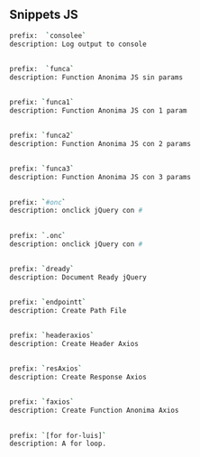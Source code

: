 ## Snippets JS

```sh
prefix:  `consolee`
description: Log output to console
```
##

```sh
prefix:  `funca`
description: Function Anonima JS sin params
```
##


```sh
prefix: `funca1`
description: Function Anonima JS con 1 param
```
##


```sh
prefix: `funca2`
description: Function Anonima JS con 2 params
```
##


```sh
prefix: `funca3`
description: Function Anonima JS con 3 params
```
##


```sh
prefix: `#onc`
description: onclick jQuery con #
```
##


```sh
prefix: `.onc`
description: onclick jQuery con #
```
##


```sh
prefix: `dready`
description: Document Ready jQuery
```
##


```sh
prefix: `endpointt`
description: Create Path File
```
##


```sh
prefix: `headeraxios`
description: Create Header Axios
```
##


```sh
prefix: `resAxios`
description: Create Response Axios
```
##


```sh
prefix: `faxios`
description: Create Function Anonima Axios
```
##


```sh
prefix: `[for for-luis]`
description: A for loop.
```
##
